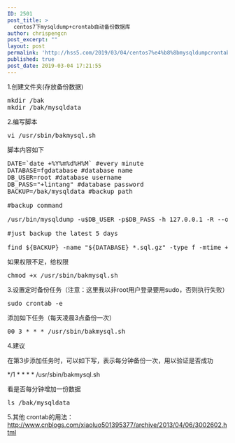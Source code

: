```yaml
---
ID: 2501
post_title: >
  centos7下mysqldump+crontab自动备份数据库
author: chrispengcn
post_excerpt: ""
layout: post
permalink: 'http://hss5.com/2019/03/04/centos7%e4%b8%8bmysqldumpcrontab%e8%87%aa%e5%8a%a8%e5%a4%87%e4%bb%bd%e6%95%b0%e6%8d%ae%e5%ba%93/'
published: true
post_date: 2019-03-04 17:21:55
---
```

1.创建文件夹(存放备份数据)
<pre>mkdir /bak
mkdir /bak/mysqldata</pre>
2.编写脚本
<pre>vi /usr/sbin/bakmysql.sh</pre>
脚本内容如下
<pre>DATE=`date +%Y%m%d%H%M` #every minute
DATABASE=fgdatabase #database name
DB_USER=root #database username
DB_PASS="+lintang" #database password
BACKUP=/bak/mysqldata #backup path

#backup command

/usr/bin/mysqldump -u$DB_USER -p$DB_PASS -h 127.0.0.1 -R --opt $DATABASE |gzip &gt; ${BACKUP}\/${DATABASE}_${DATE}.sql.gz

#just backup the latest 5 days

find ${BACKUP} -name "${DATABASE}_*.sql.gz" -type f -mtime +5 -exec rm {} \; &gt; /dev/null 2&gt;&amp;1</pre>
如果权限不足，给权限
<pre>chmod +x /usr/sbin/bakmysql.sh</pre>
3.设置定时备份任务（注意：这里我以非root用户登录要用sudo，否则执行失败）
<pre>sudo crontab -e</pre>
添加如下任务（每天凌晨3点备份一次）
<pre>00 3 * * * /usr/sbin/bakmysql.sh</pre>
4.建议

在第3步添加任务时，可以如下写，表示每分钟备份一次，用以验证是否成功

*/1 * * * * /usr/sbin/bakmysql.sh


看是否每分钟增加一份数据
<pre>ls /bak/mysqldata</pre>
5.其他
crontab的用法：
http://www.cnblogs.com/xiaoluo501395377/archive/2013/04/06/3002602.html